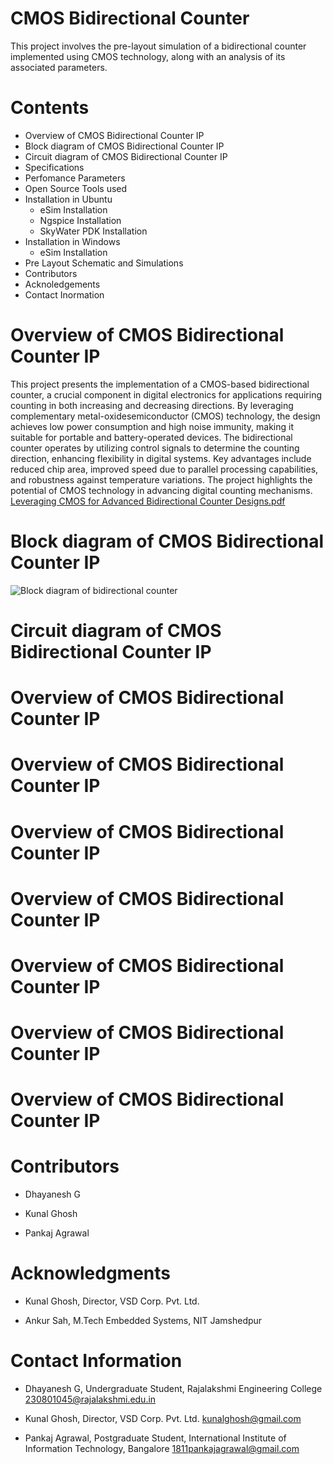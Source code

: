 # CMOS Bidirectional Counter
This project involves the pre-layout simulation of a bidirectional counter implemented using CMOS technology, along with an analysis of its associated parameters.
# Contents
 * Overview of CMOS Bidirectional Counter IP
 * Block diagram of CMOS Bidirectional Counter IP
 * Circuit diagram of CMOS Bidirectional Counter IP
 * Specifications
 * Perfomance Parameters
 * Open Source Tools used
 * Installation in Ubuntu
     * eSim Installation
     * Ngspice Installation
     * SkyWater PDK Installation
 * Installation in Windows
     * eSim Installation
 * Pre Layout Schematic and Simulations
 * Contributors
 * Acknoledgements
 * Contact Inormation
# Overview of CMOS Bidirectional Counter IP
    
  This project presents the implementation of a CMOS-based bidirectional counter, a crucial component in digital electronics for applications requiring counting in both increasing and decreasing 
directions. By leveraging complementary metal-oxidesemiconductor (CMOS) technology, the design achieves low power consumption and high noise immunity, making it suitable for portable and battery-operated devices. 
The bidirectional counter operates by utilizing control signals to determine the counting direction, 
enhancing flexibility in digital systems. Key advantages include reduced chip area, improved speed due to parallel processing capabilities, and robustness against 
temperature variations. The project highlights the potential of CMOS technology in advancing digital 
counting mechanisms.
[Leveraging CMOS for Advanced Bidirectional Counter Designs.pdf](https://github.com/user-attachments/files/17679646/Leveraging.CMOS.for.Advanced.Bidirectional.Counter.Designs.pdf)
 

# Block diagram of CMOS Bidirectional Counter IP
![Block diagram of bidirectional counter](https://github.com/user-attachments/assets/861b7d9d-4fb3-424c-92db-4d2ea6a981c9)

# Circuit diagram of CMOS Bidirectional Counter IP
# Overview of CMOS Bidirectional Counter IP
# Overview of CMOS Bidirectional Counter IP
# Overview of CMOS Bidirectional Counter IP
# Overview of CMOS Bidirectional Counter IP
# Overview of CMOS Bidirectional Counter IP
# Overview of CMOS Bidirectional Counter IP
# Overview of CMOS Bidirectional Counter IP
# Contributors
 * Dhayanesh G
   
 * Kunal Ghosh
   
 * Pankaj Agrawal

# Acknowledgments

* Kunal Ghosh, Director, VSD Corp. Pvt. Ltd.
  
* Ankur Sah, M.Tech Embedded Systems, NIT Jamshedpur

# Contact Information

* Dhayanesh G, Undergraduate Student, Rajalakshmi Engineering College 230801045@rajalakshmi.edu.in

* Kunal Ghosh, Director, VSD Corp. Pvt. Ltd. kunalghosh@gmail.com

* Pankaj Agrawal, Postgraduate Student, International Institute of Information Technology, Bangalore 1811pankajagrawal@gmail.com
